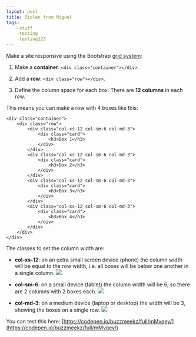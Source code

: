 ```yaml
---
layout: post
title: Stolen from Miguel
tags:
    -stuff
    -testing
    -testing123
---
```


Make a site responsive using the Bootstrap [grid system](https://getbootstrap.com/docs/3.3/css/#grid):


1. Make a **container**: `<div class="container"></div>`.

2. Add a **row**: `<div class="row"></div>`.

3. Define the column space for each box. There are **12 columns** in each row.


  This means you can make a row with 4 boxes like this:

    <div class="container">
        <div class="row">
            <div class="col-xs-12 col-sm-6 col-md-3">
                <div class="card">
                    <h3>Box 1</h3>
                </div>
            </div>
            <div class="col-xs-12 col-sm-6 col-md-3">
                <div class="card">
                    <h3>Box 2</h3>
                </div>
            </div>
            <div class="col-xs-12 col-sm-6 col-md-3">
                <div class="card">
                    <h3>Box 3</h3>
                </div>
            </div>
            <div class="col-xs-12 col-sm-6 col-md-3">
                <div class="card">
                    <h3>Box 4</h3>
                </div>
            </div>
        </div>
    </div>

The classes to set the column width are:


- **col-xs-12**: on an extra small screen device (phone) the column width will be equal to the row width, i.e. all boxes will be below one another in a single column.
![](https://d2mxuefqeaa7sj.cloudfront.net/s_DF3E6D2DF13A1AA1C63387C5F183F8D88C261ACC49255C9841C23B8F107E7FE6_1504274678701_Screenshot+2017-09-01+11.03.50.png)

- **col-sm-6**: on a small device (tablet) the column width will be 6, so there are 2 columns with 2 boxes each.
![](https://d2mxuefqeaa7sj.cloudfront.net/s_DF3E6D2DF13A1AA1C63387C5F183F8D88C261ACC49255C9841C23B8F107E7FE6_1504274703571_Screenshot+2017-09-01+11.04.02.png)

- **col-md-3**: on a medium device (laptop or desktop) the width will be 3, showing the boxes on a single row.
![](https://d2mxuefqeaa7sj.cloudfront.net/s_DF3E6D2DF13A1AA1C63387C5F183F8D88C261ACC49255C9841C23B8F107E7FE6_1504274718642_Screenshot+2017-09-01+11.04.10.png)


You can test this here: [https://codepen.io/buzzmeekz/full/mMvqey/](https://codepen.io/buzzmeekz/full/mMvqey/)
